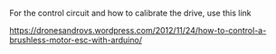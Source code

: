 For the control circuit and how to calibrate the drive, use this link

https://dronesandrovs.wordpress.com/2012/11/24/how-to-control-a-brushless-motor-esc-with-arduino/
